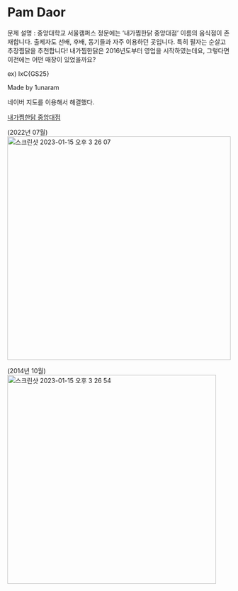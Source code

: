 # Pam Daor

문제 설명 : 중앙대학교 서울캠퍼스 정문에는 ‘내가찜한닭 중앙대점’ 이름의 음식점이 존재합니다. 출제자도 선배, 후배, 동기들과 자주 이용하던 곳입니다. 특히 필자는 순살고추장찜닭을 추천합니다! 내가찜한닭은 2016년도부터 영업을 시작하였는데요, 그렇다면 이전에는 어떤 매장이 있었을까요?

ex) IxC{GS25}


Made by 1unaram

네이버 지도를 이용해서 해결했다.

[내가찜한닭 중앙대점](https://map.naver.com/v5/search/%EB%82%B4%EA%B0%80%EC%B0%9C%ED%95%9C%EB%8B%AD%20%EC%A4%91%EC%95%99%EB%8C%80%EC%A0%90?c=15,0,0,0,dh)

(2022년 07월)<br>
<img width="504" alt="스크린샷 2023-01-15 오후 3 26 07" src="https://user-images.githubusercontent.com/122713759/212526273-92457236-2ef3-4a0a-9adb-7e525db658b9.png">

(2014년 10월)<br>
<img width="471" alt="스크린샷 2023-01-15 오후 3 26 54" src="https://user-images.githubusercontent.com/122713759/212526313-71d61187-20d5-46d8-b9e0-dcf45ab40498.png">
